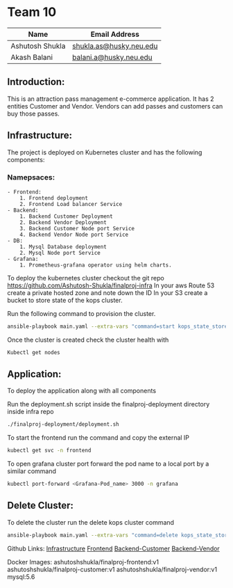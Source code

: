 # Team 10
| Name | Email Address |
| --- | --- |
| Ashutosh Shukla | shukla.as@husky.neu.edu|
| Akash Balani |balani.a@husky.neu.edu |

## Introduction:
This is an attraction pass management e-commerce application. It has 2 entities Customer and Vendor. Vendors can add passes and customers can buy those passes. 

## Infrastructure:
The project is deployed on Kubernetes cluster and has the following components:
### Namepsaces:
	- Frontend:
		1. Frontend deployment
		2. Frontend Load balancer Service
	- Backend:
		1. Backend Customer Deployment
		2. Backend Vendor Deployment
		3. Backend Customer Node port Service 
		4. Backend Vendor Node port Service
	- DB:
		1. Mysql Database deployment
		2. Mysql Node port Service
	- Grafana:
		1. Prometheus-grafana operator using helm charts.

To deploy the kubernetes cluster checkout the git repo https://github.com/Ashutosh-Shukla/finalproj-infra
In your aws Route 53 create a private hosted zone and note down the ID
In your S3 create a bucket to store state of the kops cluster.

Run the following command to provision the cluster.

```sh
ansible-playbook main.yaml --extra-vars "command=start kops_state_store=s3://<Name of state store bucker> cluster_name=cluster.<domain name> dns_zone_id=<PrivateHostedZoneID> ssh_path=<Public Key path>"
```

Once the cluster is created check the cluster health with 

```sh
Kubectl get nodes
```


## Application:
To deploy the application along with all components

Run the deployment.sh script inside the finalproj-deployment directory inside infra repo

```sh
./finalproj-deployment/deployment.sh
```

To start the frontend run  the command and copy the external IP
```sh
kubectl get svc -n frontend
```

To open grafana cluster port forward the pod name to a local port by a similar command

```sh
kubectl port-forward <Grafana-Pod_name> 3000 -n grafana
```

## Delete Cluster:

To delete the cluster run the delete kops cluster command

```sh
ansible-playbook main.yaml --extra-vars "command=delete kops_state_store=s3://<Name of state store bucker> cluster_name=cluster.<domain name> dns_zone_id=<PrivateHostedZoneID> ssh_path=<Public Key path>"
```

Github Links:
[Infrastructure](https://github.com/Ashutosh-Shukla/finalproj-infra)
[Frontend](https://github.com/Ashutosh-Shukla/finalproj-frontend)
[Backend-Customer](https://github.com/Ashutosh-Shukla/finalproj-vendor)
[Backend-Vendor](https://github.com/Ashutosh-Shukla/finalproj-customer)

Docker Images:
ashutoshshukla/finalproj-frontend:v1
ashutoshshukla/finalproj-customer:v1
ashutoshshukla/finalproj-vendor:v1
mysql:5.6



